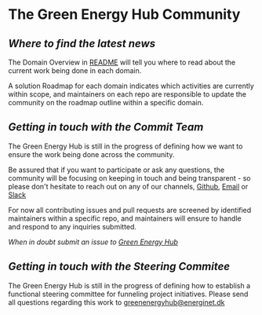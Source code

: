 # The Green Energy Hub Community

## *Where to find the latest news*

The Domain Overview in [README](README.md) will tell you where to read about the current work being done in each domain.

A solution Roadmap for each domain indicates which activities are currently within scope, and maintainers on each repo are responsible to update the community on the roadmap outline within a specific domain.
<br>

## *Getting in touch with the Commit Team*

The Green Energy Hub is still in the progress of defining how we want to ensure the work being done across the community.

Be assured that if you want to participate or ask any questions, the community will be focusing on keeping in touch and being transparent - so please don't hesitate to reach out on any of our channels, [Github](https://github.com/Energinet-DataHub/green-energy-hub), [Email](mailto:greenenergyhub@energinet.dk) or [Slack](https://join.slack.com/t/greenenergyhub/shared_invite/zt-ik120p69-h8sysERkqRGS0Fj6adKqBw)

For now all contributing issues and pull requests are screened by identified maintainers within a specific repo, and maintainers will ensure to handle and respond to any inquiries submitted.

*When in doubt submit an issue to [Green Energy Hub](https://github.com/Energinet-DataHub/green-energy-hub)*
<br>

## *Getting in touch with the Steering Commitee*

The Green Energy Hub is still in the progress of defining how to establish a functional steering committee for funneling project initiatives. Please send all questions regarding this work to [greenenergyhub@energinet.dk](mailto:greenenergyhub@energinet.dk)
<br>
